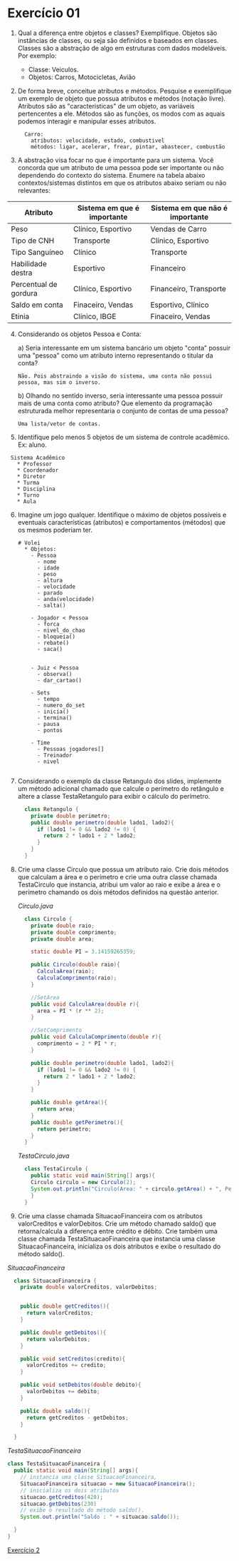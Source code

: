 # Exercício 01
1. Qual a diferença entre objetos e classes? Exemplifique.
  Objetos são instâncias de classes, ou seja são definidos e baseados em classes. Classes são a abstração de algo em estruturas com dados modeláveis.
  Por exemplo:
    - Classe: Veiculos.
    - Objetos: Carros, Motocicletas, Avião

2. De forma breve, conceitue atributos e métodos. Pesquise e exemplifique um
    exemplo de objeto que possua atributos e métodos (notação livre).
    Atributos são as "caracteristicas" de um objeto, as variáveis pertencentes a ele. Métodos são as funções, os modos com as aquais podemos interagir e manipular esses atributos.
    ```
      Carro:
        atributos: velocidade, estado, combustivel
        métodos: ligar, acelerar, frear, pintar, abastecer, combustão
    ```

3. A abstração visa focar no que é importante para um sistema. Você concorda que
    um atributo de uma pessoa pode ser importante ou não dependendo do contexto
    do sistema. Enumere na tabela abaixo contextos/sistemas distintos em que os
    atributos abaixo seriam ou não relevantes:

| Atributo | Sistema em que é importante | Sistema em que não é importante |
| -------- | --------------------------- | ------------------------------- |
| Peso   |  Clínico, Esportivo  | Vendas de Carro
| Tipo de CNH  | Transporte | Clínico, Esportivo
| Tipo Sanguíneo   | Clínico |  Transporte
| Habilidade destra  | Esportivo | Financeiro
| Percentual de gordura  | Clínico, Esportivo | Financeiro, Transporte
| Saldo em conta   | Finaceiro, Vendas | Esportivo,  Clínico
| Etinia   | Clínico, IBGE | Finaceiro, Vendas

4. Considerando os objetos Pessoa e Conta:

    a) Seria interessante em um sistema bancário um objeto "conta" possuir uma
       "pessoa" como um atributo interno representando o titular da conta?

       Não. Pois abstraindo a visão do sistema, uma conta não possui pessoa, mas sim o inverso.

    b) Olhando no sentido inverso, seria interessante uma pessoa possuir mais de
       uma conta como atributo? Que elemento da programação estruturada melhor
       representaria o conjunto de contas de uma pessoa?

       Uma lista/vetor de contas.

5. Identifique pelo menos 5 objetos de um sistema de controle acadêmico. Ex: aluno.
 ```
  Sistema Acadêmico
    * Professor
    * Coordenador
    * Diretor
    * Turma
    * Disciplina
    * Turno
    * Aula
 ```
6. Imagine um jogo qualquer. Identifique o máximo de objetos possíveis e eventuais
    características (atributos) e comportamentos (métodos) que os mesmos poderiam
    ter.
    ```
    # Volei
      * Objetos:
        - Pessoa
          - nome
          - idade
          - peso
          - altura
          - velocidade
          - parado
          - anda(velocidade)
          - salta()

        - Jogador < Pessoa
          - forca
          - nivel_do_chao
          - bloqueia()
          - rebate()
          - saca()


        - Juiz < Pessoa
          - observa()
          - dar_cartao()

        - Sets
          - tempo
          - numero_do_set
          - inicia()
          - termina()
          - pausa
          - pontos

        - Time
          - Pessoas jogadores[]
          - Treinador
          - nivel


    ```

7. Considerando o exemplo da classe Retangulo dos slides, implemente um método
    adicional chamado que calcule o perímetro do retângulo e altere a classe
    TestaRetangulo para exibir o cálculo do perímetro.

    ```Java
      class Retangulo {
        private double perimetro;
        public double perimetro(double lado1, lado2){
          if (lado1 != 0 && lado2 != 0) {
            return 2 * lado1 + 2 * lado2;
          }
        }
      }

    ```

8. Crie uma classe Circulo que possua um atributo raio. Crie dois métodos que
    calculam a área e o perímetro e crie uma outra classe chamada TestaCirculo que
    instancia, atribui um valor ao raio e exibe a área e o perímetro chamando os dois
    métodos definidos na questão anterior.

    _Circulo.java_
    ```Java
      class Circulo {
        private double raio;
        private double comprimento;
        private double area;

        static double PI = 3.14159265359;

        public Circulo(double raio){
          CalculaArea(raio);
          CalculaComprimento(raio);
        }

        //SetArea
        public void CalculaArea(double r){
          area = PI * (r ** 2);
        }

        //SetComprimento
        public void CalculaComprimento(double r){
          comprimento = 2 * PI * r;
        }

        public double perimetro(double lado1, lado2){
          if (lado1 != 0 && lado2 != 0) {
            return 2 * lado1 + 2 * lado2;
          }
        }

        public double getArea(){
          return area;
        }
        public double getPerimetro(){
          return perimetro;
        }
      }


    ```
    _TestaCirculo.java_
    ```Java
      class TestaCirculo {
        public static void main(String[] args){
        Circulo circulo = new Circulo(2);
        System.out.println("Circulo(Area: " + circulo.getArea() + ", Perimetro: " + circulo.getPerimetro() + ")");
        }
      }

    ```

9. Crie uma classe chamada SituacaoFinanceira com os atributos valorCreditos e
    valorDebitos. Crie um método chamado saldo() que retorna/calcula a diferença
    entre crédito e débito. Crie também uma classe chamada TestaSituacaoFinanceira
    que instancia uma classe SituacaoFinanceira, inicializa os dois atributos e exibe o
    resultado do método saldo().

  _SituacaoFinanceira_
  ```Java
    class SituacaoFinanceira {
      private double valorCreditos, valorDebitos;


      public double getCreditos(){
        return valorCreditos;
      }

      public double getDebitos(){
        return valorDebitos;
      }

      public void setCreditos(credito){
        valorCreditos += credito;
      }

      public void setDebitos(double debito){
        valorDebitos += debito;
      }

      public double saldo(){
        return getCreditos - getDebitos;
      }

    }

  ```
  _TestaSituacaoFinanceira_
  ```Java
  class TestaSituacaoFinanceira {
    public static void main(String[] args){
      // instancia uma classe SituacaoFinanceira,
      SituacaoFinanceira situacao = new SituacaoFinanceira();
      // inicializa os dois atributos
      situacao.getCreditos(420);
      situacao.getDebitos(230)
      // exibe o resultado do método saldo().
      System.out.println("Saldo : " + situacao.saldo());

    }
  }
  ```

  [Exercício 2](exercicio02.md)
